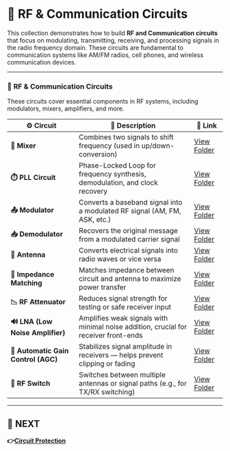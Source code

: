 # 📡 RF & Communication Circuits

This collection demonstrates how to build **RF and Communication circuits** that focus on modulating, transmitting, receiving, and processing signals in the radio frequency domain. These circuits are fundamental to communication systems like AM/FM radios, cell phones, and wireless communication devices.

---

### 🔹 **RF & Communication Circuits**  
These circuits cover essential components in RF systems, including modulators, mixers, amplifiers, and more.

| ⚙️ Circuit                         | 📜 Description                                                                  | 🔗 Link                                              |
|------------------------------------|---------------------------------------------------------------------------------|-----------------------------------------------------|
| **🔁 Mixer**                       | Combines two signals to shift frequency (used in up/down-conversion)            | [View Folder](./Mixer)                              |
| **⏱️ PLL Circuit**                 | Phase-Locked Loop for frequency synthesis, demodulation, and clock recovery     | [View Folder](./PLL)                                |
| **📤 Modulator**                   | Converts a baseband signal into a modulated RF signal (AM, FM, ASK, etc.)       | [View Folder](./Modulator)                          |
| **📥 Demodulator**                 | Recovers the original message from a modulated carrier signal                   | [View Folder](./Demodulator)                        |
| **📡 Antenna**                     | Converts electrical signals into radio waves or vice versa                      | [View Folder](./Antenna)                            |
| **📡 Impedance Matching**          | Matches impedance between circuit and antenna to maximize power transfer       | [View Folder](./Impedance_Matching)                 |
| **📉 RF Attenuator**               | Reduces signal strength for testing or safe receiver input                      | [View Folder](./RF_Attenuator)                      |
| **🔊 LNA (Low Noise Amplifier)**   | Amplifies weak signals with minimal noise addition, crucial for receiver front-ends | [View Folder](./LNA)                              |
| **🔄 Automatic Gain Control (AGC)**| Stabilizes signal amplitude in receivers — helps prevent clipping or fading    | [View Folder](./AGC_Circuit)                       |
| **📵 RF Switch**                   | Switches between multiple antennas or signal paths (e.g., for TX/RX switching) | [View Folder](./RF_Switch)                          |

---

## 🔹 NEXT  
**👉[Circuit Protection](../../Circuit_Protection)**  
